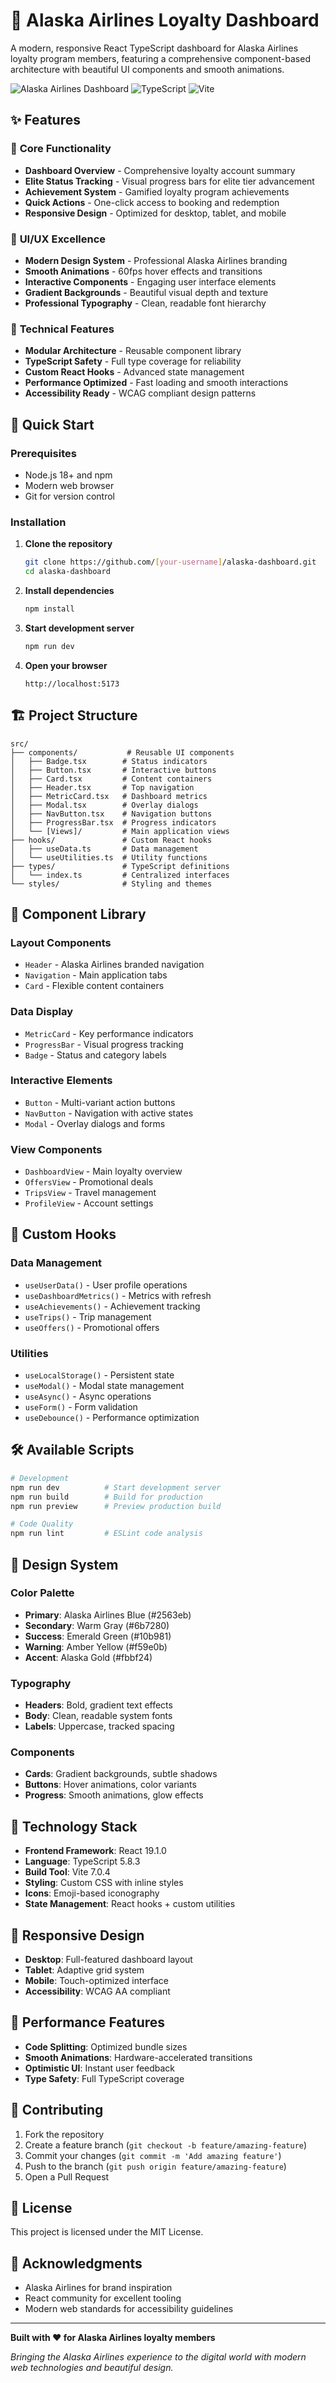# 🛫 Alaska Airlines Loyalty Dashboard

A modern, responsive React TypeScript dashboard for Alaska Airlines loyalty program members, featuring a comprehensive component-based architecture with beautiful UI components and smooth animations.

![Alaska Airlines Dashboard](https://img.shields.io/badge/React-19.1.0-blue?style=for-the-badge&logo=react)
![TypeScript](https://img.shields.io/badge/TypeScript-5.8.3-blue?style=for-the-badge&logo=typescript)
![Vite](https://img.shields.io/badge/Vite-7.0.4-646CFF?style=for-the-badge&logo=vite)

## ✨ Features

### 🎯 **Core Functionality**
- **Dashboard Overview** - Comprehensive loyalty account summary
- **Elite Status Tracking** - Visual progress bars for elite tier advancement
- **Achievement System** - Gamified loyalty program achievements
- **Quick Actions** - One-click access to booking and redemption
- **Responsive Design** - Optimized for desktop, tablet, and mobile

### 🎨 **UI/UX Excellence**
- **Modern Design System** - Professional Alaska Airlines branding
- **Smooth Animations** - 60fps hover effects and transitions
- **Interactive Components** - Engaging user interface elements
- **Gradient Backgrounds** - Beautiful visual depth and texture
- **Professional Typography** - Clean, readable font hierarchy

### 🔧 **Technical Features**
- **Modular Architecture** - Reusable component library
- **TypeScript Safety** - Full type coverage for reliability
- **Custom React Hooks** - Advanced state management
- **Performance Optimized** - Fast loading and smooth interactions
- **Accessibility Ready** - WCAG compliant design patterns

## 🚀 Quick Start

### Prerequisites
- Node.js 18+ and npm
- Modern web browser
- Git for version control

### Installation

1. **Clone the repository**
   ```bash
   git clone https://github.com/[your-username]/alaska-dashboard.git
   cd alaska-dashboard
   ```

2. **Install dependencies**
   ```bash
   npm install
   ```

3. **Start development server**
   ```bash
   npm run dev
   ```

4. **Open your browser**
   ```
   http://localhost:5173
   ```

## 🏗️ Project Structure

```
src/
├── components/           # Reusable UI components
│   ├── Badge.tsx        # Status indicators
│   ├── Button.tsx       # Interactive buttons
│   ├── Card.tsx         # Content containers
│   ├── Header.tsx       # Top navigation
│   ├── MetricCard.tsx   # Dashboard metrics
│   ├── Modal.tsx        # Overlay dialogs
│   ├── NavButton.tsx    # Navigation buttons
│   ├── ProgressBar.tsx  # Progress indicators
│   └── [Views]/         # Main application views
├── hooks/               # Custom React hooks
│   ├── useData.ts       # Data management
│   └── useUtilities.ts  # Utility functions
├── types/               # TypeScript definitions
│   └── index.ts         # Centralized interfaces
└── styles/              # Styling and themes
```

## 🎨 Component Library

### **Layout Components**
- `Header` - Alaska Airlines branded navigation
- `Navigation` - Main application tabs
- `Card` - Flexible content containers

### **Data Display**
- `MetricCard` - Key performance indicators
- `ProgressBar` - Visual progress tracking
- `Badge` - Status and category labels

### **Interactive Elements**
- `Button` - Multi-variant action buttons
- `NavButton` - Navigation with active states
- `Modal` - Overlay dialogs and forms

### **View Components**
- `DashboardView` - Main loyalty overview
- `OffersView` - Promotional deals
- `TripsView` - Travel management
- `ProfileView` - Account settings

## 🎯 Custom Hooks

### **Data Management**
- `useUserData()` - User profile operations
- `useDashboardMetrics()` - Metrics with refresh
- `useAchievements()` - Achievement tracking
- `useTrips()` - Trip management
- `useOffers()` - Promotional offers

### **Utilities**
- `useLocalStorage()` - Persistent state
- `useModal()` - Modal state management
- `useAsync()` - Async operations
- `useForm()` - Form validation
- `useDebounce()` - Performance optimization

## 🛠️ Available Scripts

```bash
# Development
npm run dev          # Start development server
npm run build        # Build for production
npm run preview      # Preview production build

# Code Quality
npm run lint         # ESLint code analysis
```

## 🎨 Design System

### **Color Palette**
- **Primary**: Alaska Airlines Blue (#2563eb)
- **Secondary**: Warm Gray (#6b7280)
- **Success**: Emerald Green (#10b981)
- **Warning**: Amber Yellow (#f59e0b)
- **Accent**: Alaska Gold (#fbbf24)

### **Typography**
- **Headers**: Bold, gradient text effects
- **Body**: Clean, readable system fonts
- **Labels**: Uppercase, tracked spacing

### **Components**
- **Cards**: Gradient backgrounds, subtle shadows
- **Buttons**: Hover animations, color variants
- **Progress**: Smooth animations, glow effects

## 🔧 Technology Stack

- **Frontend Framework**: React 19.1.0
- **Language**: TypeScript 5.8.3
- **Build Tool**: Vite 7.0.4
- **Styling**: Custom CSS with inline styles
- **Icons**: Emoji-based iconography
- **State Management**: React hooks + custom utilities

## 📱 Responsive Design

- **Desktop**: Full-featured dashboard layout
- **Tablet**: Adaptive grid system
- **Mobile**: Touch-optimized interface
- **Accessibility**: WCAG AA compliant

## 🚀 Performance Features

- **Code Splitting**: Optimized bundle sizes
- **Smooth Animations**: Hardware-accelerated transitions
- **Optimistic UI**: Instant user feedback
- **Type Safety**: Full TypeScript coverage

## 🤝 Contributing

1. Fork the repository
2. Create a feature branch (`git checkout -b feature/amazing-feature`)
3. Commit your changes (`git commit -m 'Add amazing feature'`)
4. Push to the branch (`git push origin feature/amazing-feature`)
5. Open a Pull Request

## 📄 License

This project is licensed under the MIT License.

## 🙏 Acknowledgments

- Alaska Airlines for brand inspiration
- React community for excellent tooling
- Modern web standards for accessibility guidelines

---

**Built with ❤️ for Alaska Airlines loyalty members**

*Bringing the Alaska Airlines experience to the digital world with modern web technologies and beautiful design.*
